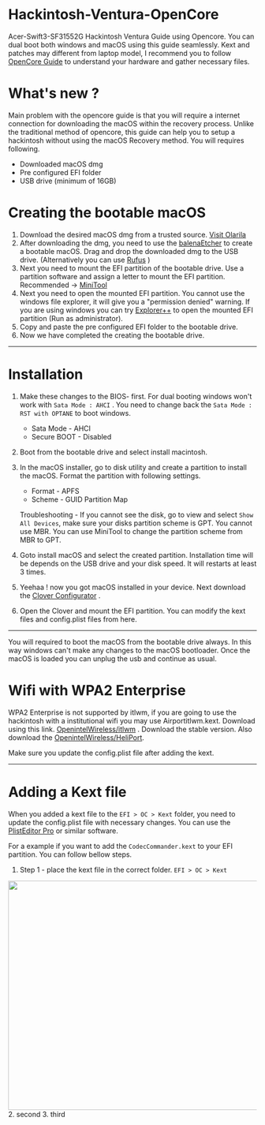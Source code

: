 # Hackintosh-Ventura-OpenCore
 Acer-Swift3-SF31552G Hackintosh Ventura Guide using Opencore. You can dual boot both windows and macOS using this guide seamlessly. Kext and patches may different from laptop model, I recommend you to follow [OpenCore Guide](https://dortania.github.io/OpenCore-Install-Guide/) to understand your hardware and gather necessary files.
 
 # What's new ?
 Main problem with the opencore guide is that you will require a internet connection for downloading the macOS within the recovery process. Unlike the traditional method of opencore, this guide can help you to setup a hackintosh without using the macOS Recovery method. You will requires following.

- Downloaded macOS dmg
- Pre configured EFI folder
- USB drive (minimum of 16GB)


# Creating the bootable macOS

1. Download the desired macOS dmg from a trusted source. [Visit Olarila](https://www.olarila.com/)
2. After downloading the dmg, you need to use the [balenaEtcher](https://www.balena.io/etcher/) to create a bootable macOS. Drag and drop the downloaded dmg to the USB drive. (Alternatively you can use [Rufus](https://rufus.ie/en/) )
3. Next you need to mount the EFI partition of the bootable drive. Use a partition software and assign a letter to mount the EFI partition. Recommended -> [MiniTool](https://www.partitionwizard.com/free-partition-manager.html)
4. Next you need to open the mounted EFI partition. You cannot use the windows file explorer, it will give you a "permission denied" warning. If you are using windows you can try [Explorer++](https://explorerplusplus.com/) to open the mounted EFI partition (Run as administrator).
5. Copy and paste the pre configured EFI folder to the bootable drive.
6. Now we have completed the creating the bootable drive.

----------
# Installation
1. Make these changes to the BIOS- first. For dual booting windows won't work with `Sata Mode : AHCI` . You need to change back the `Sata Mode : RST with OPTANE` to boot windows.
    - Sata Mode - AHCI 
    - Secure BOOT - Disabled

2. Boot from the bootable drive and select install macintosh.
3. In the macOS installer, go to disk utility and create a partition to install the macOS. Format the partition with following settings.
    - Format - APFS
    - Scheme - GUID Partition Map
    
    Troubleshooting - If you cannot see the disk, go to view and select `Show All Devices`, make sure your disks partition scheme is GPT. You cannot use MBR. You can use MiniTool to change the partition scheme from MBR to GPT.
4. Goto install macOS and select the created partition. Installation time will be depends on the USB drive and your disk speed. It will restarts at least 3 times.
5. Yeehaa ! now you got macOS installed in your device. Next download the [Clover Configurator](https://mackie100projects.altervista.org/download-clover-configurator/) . 
6. Open the Clover and mount the EFI partition. You can modify the kext files and config.plist files from here.


----------
You will required to boot the macOS from the bootable drive always. In this way windows can't make any changes to the macOS bootloader.  Once the macOS is loaded you can unplug the usb and continue as usual.
# Wifi with WPA2 Enterprise
WPA2 Enterprise is not supported by itlwm, if you are going to use the hackintosh with a institutional wifi you may use Airportitlwm.kext. Download using this link. [OpenintelWireless/itlwm](https://github.com/OpenIntelWireless/itlwm) . Download the stable version. Also download the [OpenintelWireless/HeliPort](https://github.com/OpenIntelWireless/HeliPort).

Make sure you update the config.plist file after adding the kext.


----------
# Adding a Kext file

When you added a kext file to the `EFI > OC > Kext` folder, you need to update the config.plist file with necessary changes. You can use the [PlistEditor Pro](https://www.fatcatsoftware.com/plisteditpro/) or similar software.

For a example if you want to add the `CodecCommander.kext` to your EFI  partition. You can follow bellow steps.

1. Step 1 - place the kext file in the correct folder. `EFI > OC > Kext`
<img src="https://github.com/mr-desilva/Hackintosh-Ventura-OpenCore/blob/main/images/step1.png" width="712" height="465">
2. second
3. third








